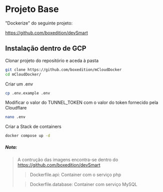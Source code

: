 # Projeto Base

"Dockerize" do seguinte projeto:

https://github.com/boxedition/devSmart

## Instalação dentro de GCP

Clonar projeto do repositório e aceda à pasta

```sh
git clone https://github.com/boxedition/mCloudDocker
cd mCloudDocker/
```

Criar um .env

```sh
cp .env.example .env
```

Modificar o valor do TUNNEL_TOKEN com o valor do token fornecido pela Cloudflare

```sh
nano .env
```

Criar a Stack de containers

```sh
docker compose up -d
```

##### Nota:

> A contrução das imagens encontra-se dentro do https://github.com/boxedition/devSmart
>
> > Dockerfile.api: Container com o serviço php
>
> > Dockerfile.database: Container com serviço MySQL
